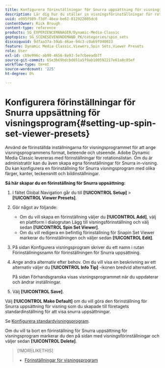 ```yaml
---
title: Konfigurera förinställningar för Snurra uppsättning för visningsprogram
description: Lär dig hur du ställer in visningsförinställningar för rotationsuppsättning i Adobe Dynamic Media Classic.
uuid: e095f989-f3df-46ea-be62-812922805dc0
contentOwner: Rick Brough
content-type: reference
products: SG_EXPERIENCEMANAGER/Dynamic-Media-Classic
geptopics: SG_SCENESEVENONDEMAND_PK/categories/spin_sets
discoiquuid: 9dfaa37a-59ab-46ae-94c3-c0ab9f940023
feature: Dynamic Media Classic,Viewers,Spin Sets,Viewer Presets
role: User
exl-id: cb9e996c-ab90-4656-8e93-5e7cbeeadb7f
source-git-commit: 65e3b69bdcbd651a5f9ab100592217e61a8c05ef
workflow-type: tm+mt
source-wordcount: '225'
ht-degree: 0%

---
```


# Konfigurera förinställningar för Snurra uppsättning för visningsprogram{#setting-up-spin-set-viewer-presets}

Använd de förinställda inställningarna för visningsprogrammet för att ange visningsprogrammens format, beteende och utseende. Adobe Dynamic Media Classic levereras med förinställningar för rotationslistan. Om du är administratör kan du även skapa egna förinställningar för Snurra in-visning. Du kan konfigurera en förinställning för Snurra visningsprogram med olika färger, kanter, teckensnitt och bildinställningar.

**Så här skapar du en förinställning för Snurra uppsättning:**

1. I fältet Global Navigation går du till **[!UICONTROL Setup]** > **[!UICONTROL Viewer Presets]**.
1. Gör något av följande:

   * Om du vill skapa en förinställning väljer du **[!UICONTROL Add]**, välj en plattform i dialogrutan Lägg till visningsförinställning och välj sedan **[!UICONTROL Spin Set Viewer]**.
   * Om du vill redigera en befintlig förinställning för Snapin Set Viewer markerar du förinställningen och väljer sedan **[!UICONTROL Edit]**.

1. På sidan Konfigurera visningsprogram skriver du ett namn i rutan Förinställningsnamn för förinställningen för Snurra uppsättning.
1. Ange andra alternativ efter behov. Om du vill visa en beskrivning av ett alternativ väljer du **[!UICONTROL Info Tip]** -ikonen bredvid alternativet.

   På sidan Förhandsgranska visas visningsprogrammet när du uppdaterar och ändrar inställningar.

1. Välj **[!UICONTROL Save]**.

Välj **[!UICONTROL Make Default]** om du vill göra den förinställning för Snurra uppsättning för visning som du skapade till företagets standardinställning för att visa snurra uppsättningar.

Se [Konfigurera standardvisningsprogram](application-setup.md#configuring_default_viewers).

Om du vill ta bort en förinställning för Snurra uppsättning för visningsprogram markerar du den på sidan med visningsförinställningar och väljer sedan **[!UICONTROL Delete]**.

>[!MORELIKETHIS]
>
>* [Förinställningar för visningsprogram](application-setup.md#viewer_presets)

